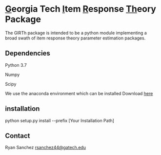 # <ins>**G**</ins>eorgia Tech <ins>**I**</ins>tem <ins>**R**</ins>esponse <ins>**Th**</ins>eory Package
The GIRTh package is intended to be a python module implementing a broad swath of item response theory parameter estimation packages.

## Dependencies

Python 3.7

Numpy

Scipy

We use the anaconda environment which can be installed
Download [here](https://www.anaconda.com/distribution/)

## installation
python setup.py install --prefix [Your Installation Path]


## Contact

Ryan Sanchez
rsanchez44@gatech.edu
